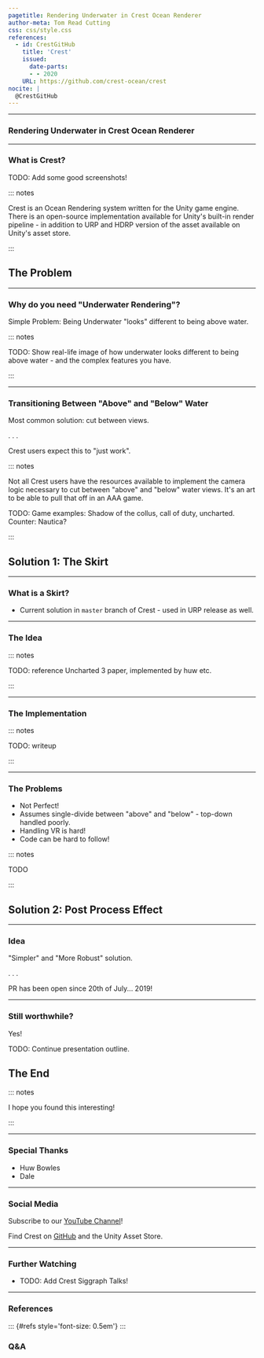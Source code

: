 ```yaml
---
pagetitle: Rendering Underwater in Crest Ocean Renderer
author-meta: Tom Read Cutting
css: css/style.css
references:
  - id: CrestGitHub
    title: 'Crest'
    issued:
      date-parts:
      - - 2020
    URL: https://github.com/crest-ocean/crest
nocite: |
  @CrestGitHub
---
```


---

### Rendering Underwater in Crest Ocean Renderer

---

### What is Crest?

TODO: Add some good screenshots!

::: notes

Crest is an Ocean Rendering system written for the Unity game engine. There is an open-source implementation available for Unity's built-in render pipeline - in addition to URP and HDRP version of the asset available on Unity's asset store.

:::

## The Problem

---

### Why do you need "Underwater Rendering"?

Simple Problem: Being Underwater "looks" different to being above water.

::: notes

TODO: Show real-life image of how underwater looks different to being above water - and the complex features you have.

:::

---

### Transitioning Between "Above" and "Below" Water

Most common solution: cut between views.

. . .

Crest users expect this to "just work".

::: notes

Not all Crest users have the resources available to implement the camera logic necessary to cut between "above" and "below" water views. It's an art to be able to pull that off in an AAA game.

TODO: Game examples: Shadow of the collus, call of duty, uncharted. Counter: Nautica?

:::

## Solution 1: The Skirt

---

### What is a Skirt?

- Current solution in `master` branch of Crest - used in URP release as well.

--- 

### The Idea


::: notes

TODO: reference Uncharted 3 paper, implemented by huw etc.

:::

---

### The Implementation

::: notes

TODO: writeup

:::

---

### The Problems

- Not Perfect!
- Assumes single-divide between "above" and "below" - top-down handled poorly.
- Handling VR is hard!
- Code can be hard to follow!


::: notes

TODO

:::

## Solution 2: Post Process Effect

---

### Idea

"Simpler" and "More Robust" solution.

. . .

PR has been open since 20th of July... 2019!

---

### Still worthwhile?

Yes!

TODO: Continue presentation outline.


## The End

::: notes

I hope you found this interesting!

:::

---

### Special Thanks

- Huw Bowles
- Dale

---

### Social Media

Subscribe to our [YouTube Channel](https://www.youtube.com/channel/UCahevy2N_tj_ZOdsByl9L-A)!

Find Crest on [GitHub](https://github.com/crest-ocean/crest) and the Unity Asset Store.

---

### Further Watching

- TODO: Add Crest Siggraph Talks!

---

### References

::: {#refs style='font-size: 0.5em'}
:::

### Q&A


